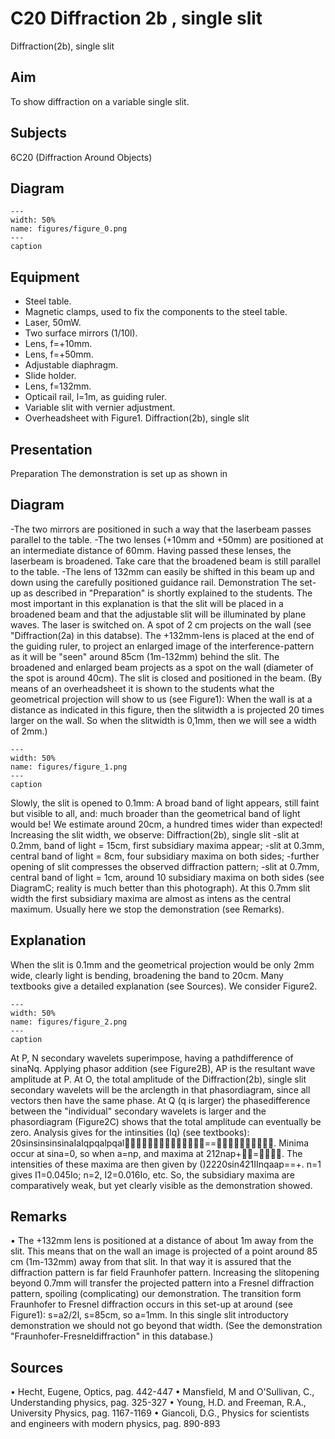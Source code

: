 # C20 Diffraction 2b , single slit 
 Diffraction(2b), single slit   
  
## Aim   
 To show diffraction on a variable single slit.    
  
## Subjects   
 6C20 (Diffraction Around Objects)   
  
## Diagram   
   
```{figure} figures/figure_0.png  
---  
width: 50%  
name: figures/figure_0.png  
---  
caption  
``` 
      
  
## Equipment   
 
 *  Steel table. 
 *  Magnetic clamps, used to fix the components to the steel table. 
 *  Laser, 50mW. 
 *  Two surface mirrors (1/10l). 
 *  Lens, f=+10mm. 
 *  Lens, f=+50mm. 
 *  Adjustable diaphragm. 
 *  Slide holder. 
 *  Lens, f=132mm. 
 *  Opticail rail, l=1m, as guiding ruler. 
 *  Variable slit with vernier adjustment. 
 *  Overheadsheet with Figure1. Diffraction(2b), single slit
    
  
## Presentation   
 Preparation The demonstration is set up as shown in   
  
## Diagram   
 -The two mirrors are positioned in such a way that the laserbeam passes parallel to the table. -The two lenses (+10mm and +50mm) are positioned at an intermediate distance of 60mm. Having passed these lenses, the laserbeam is broadened. Take care that the broadened beam is still parallel to the table. -The lens of 132mm can easily be shifted in this beam up and down using the carefully positioned guidance rail. Demonstration The set-up as described in "Preparation" is shortly explained to the students. The most important in this explanation is that the slit will be placed in a broadened beam and that the adjustable slit will be illuminated by plane waves. The laser is switched on. A spot of 2 cm projects on the wall (see "Diffraction(2a) in this databse). The +132mm-lens is placed at the end of the guiding ruler, to project an enlarged image of the interference-pattern as it will be "seen" around 85cm (1m-132mm) behind the slit. The broadened and enlarged beam projects as a spot on the wall (diameter of the spot is around 40cm). The slit is closed and positioned in the beam. (By means of an overheadsheet it is shown to the students what the geometrical projection will show to us (see Figure1): When the wall is at a distance as indicated in this figure, then the slitwidth a is projected 20 times larger on the wall. So when the slitwidth is 0,1mm, then we will see a width of 2mm.)     
```{figure} figures/figure_1.png  
---  
width: 50%  
name: figures/figure_1.png  
---  
caption  
``` 
 Slowly, the slit is opened to 0.1mm: A broad band of light appears, still faint but visible to all, and: much broader than the geometrical band of light would be! We estimate around 20cm, a hundred times wider than expected! Increasing the slit width, we observe: Diffraction(2b), single slit -slit at 0.2mm, band of light = 15cm, first subsidiary maxima appear; -slit at 0.3mm, central band of light = 8cm, four subsidiary maxima on both sides; -further opening of slit compresses the observed diffraction pattern; -slit at 0.7mm, central band of light = 1cm, around 10 subsidiary maxima on both sides (see DiagramC; reality is much better than this photograph). At this 0.7mm slit width the first subsidiary maxima are almost as intens as the central maximum. Usually here we stop the demonstration (see Remarks).    
  
## Explanation   
 When the slit is 0.1mm and the geometrical projection would be only 2mm wide, clearly light is bending, broadening the band to 20cm. Many textbooks give a detailed explanation (see Sources). We consider Figure2.   
```{figure} figures/figure_2.png  
---  
width: 50%  
name: figures/figure_2.png  
---  
caption  
``` 
 At P, N secondary wavelets superimpose, having a pathdifference of sinaNq. Applying phasor addition (see Figure2B), AP is the resultant wave amplitude at P. At O, the total amplitude of the Diffraction(2b), single slit   secondary wavelets will be the arclength in that phasordiagram, since all vectors then have the same phase. At Q (q is larger) the phasedifference between the "individual" secondary wavelets is larger and the phasordiagram (Figure2C) shows that the total amplitude can eventually be zero. Analysis gives for the intinsities (Iq) (see textbooks): 20sinsinsinsinaIaIqpqalpqal==. Minima occur at sina=0, so when a=np, and maxima at 212nap+=. The intensities of these maxima are then given by ()2220sin421IInqaap==+. n=1 gives I1=0.045Io; n=2, I2=0.016Io, etc. So, the subsidiary maxima are comparatively weak, but yet clearly visible as the demonstration showed.   
  
## Remarks   
 • The +132mm lens is positioned at a distance of about 1m away from the slit. This means that on the wall an image is projected of a point around 85 cm (1m-132mm) away from that slit. In that way it is assured that the diffraction pattern is far field Fraunhofer pattern. Increasing the slitopening beyond 0.7mm will transfer the projected pattern into a Fresnel diffraction pattern, spoiling (complicating) our demonstration. The transition form Fraunhofer to Fresnel diffraction occurs in this set-up at around (see Figure1): s=a2/2l, s=85cm, so a=1mm. In this single slit introductory demonstration we should not go beyond that width. (See the demonstration "Fraunhofer-Fresneldiffraction" in this database.)   
  
## Sources   
 • Hecht, Eugene, Optics, pag. 442-447 • Mansfield, M and O'Sullivan, C., Understanding physics, pag. 325-327 • Young, H.D. and Freeman, R.A., University Physics, pag. 1167-1169 • Giancoli, D.G., Physics for scientists and engineers with modern physics, pag. 890-893  
